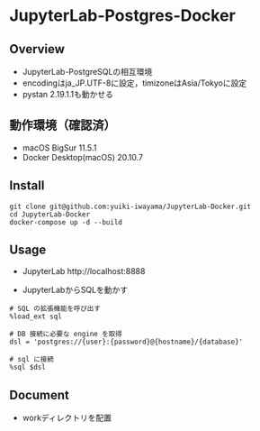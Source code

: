 # JupyterLab-Postgres-Docker

## Overview
- JupyterLab-PostgreSQLの相互環境
- encodingはja_JP.UTF-8に設定，timizoneはAsia/Tokyoに設定
- pystan 2.19.1.1も動かせる

## 動作環境（確認済）
- macOS BigSur 11.5.1
- Docker Desktop(macOS) 20.10.7

## Install
```
git clone git@github.com:yuiki-iwayama/JupyterLab-Docker.git
cd JupyterLab-Docker
docker-compose up -d --build
```

## Usage
- JupyterLab
http://localhost:8888

- JupyterLabからSQLを動かす
```
# SQL の拡張機能を呼び出す
%load_ext sql

# DB 接続に必要な engine を取得
dsl = 'postgres://{user}:{password}@{hostname}/{database}'

# sql に接続
%sql $dsl
```

## Document
- workディレクトリを配置
